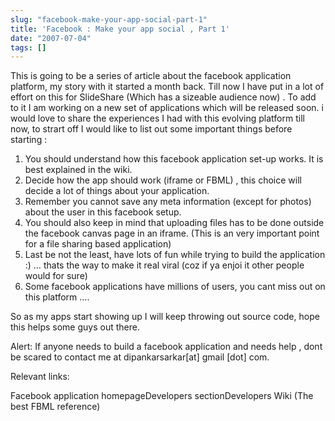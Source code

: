 ```yaml
---
slug: "facebook-make-your-app-social-part-1"
title: 'Facebook : Make your app social , Part 1'
date: "2007-07-04"
tags: []
---
```

This is going to be a series of article about the facebook application platform, my story with it started a month back. Till now I have put in a lot of effort on this  for SlideShare (Which has a sizeable audience now) . To add to it I am working on a new set of applications which will be released soon. i would love to share the experiences I had with this evolving platform till now, to strart off I would like to list out some important things before starting :

1. You should understand how this facebook application set-up works. It is best explained in the wiki.
2. Decide how the app should work (iframe or FBML) , this choice will decide a lot of things about your application.
3. Remember you cannot save any meta information (except for photos) about the user in this facebook setup.
4. You should also keep in mind that uploading files has to be done outside the facebook canvas page in an iframe. (This is an very important point for a file sharing based application)
5. Last be not the least, have lots of fun while trying to build the application :) … thats the way to make it real viral (coz if ya enjoi it other people would for sure)
6. Some facebook applications have millions of users, you cant miss out on this platform ….

So as my apps start showing up I will keep throwing out source code, hope this helps some guys out there.

Alert:
If anyone needs to build a facebook application and needs help , dont be scared to contact me at dipankarsarkar[at] gmail [dot] com.

Relevant links:

Facebook application homepageDevelopers sectionDevelopers Wiki (The best FBML reference)
